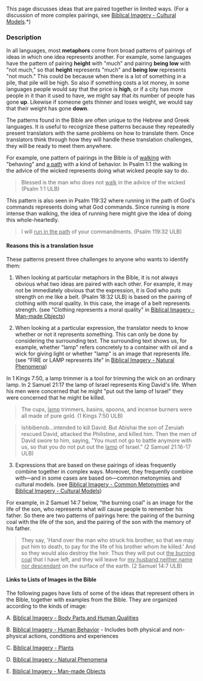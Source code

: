 

This page discusses ideas that are paired together in limited ways. (For a discussion of more complex pairings, see [Biblical Imagery - Cultural Models](translate-bita-part3).*)

### Description 

In all languages, most **metaphors** come from broad patterns of pairings of ideas in which one idea represents another. For example, some languages have the pattern of pairing __height__ with "much" and pairing __being low__ with  "not much," so that __height__ represents "much" and __being low__ represents "not much." This could be because when there is a lot of something in a pile, that pile will be high. So also if something costs a lot money, in some languages people would say that the price is __high__, or if a city has more people in it than it used to have, we might say that its number of people has gone __up__. Likewise if someone gets thinner and loses weight, we would say that their weight has gone __down__. 

The patterns found in the Bible are often unique to the Hebrew and Greek languages. It is useful to recognize these patterns because they repeatedly present translators with the same problems on how to translate them. Once translators think through how they will handle these translation challenges, they will be ready to meet them anywhere.

For example, one pattern of pairings in the Bible is of <u>walking</u> with "behaving" and <u>a path</u> with a kind of behavior. In Psalm 1:1 the walking in the advice of the wicked represents doing what wicked people say to do.

>Blessed is the man who does not <u>walk</u> in the advice of the wicked (Psalm 1:1 ULB)


This pattern is also seen in Psalm 119:32 where running in the path of God's commands represents doing what God commands. Since running is more intense than walking, the idea of running here might give the idea of doing this whole-heartedly.

> I will <u>run in the path</u> of your commandments. (Psalm 119:32 ULB)


#### Reasons this is a translation Issue 

These patterns present three challenges to anyone who wants to identify them:

1) When looking at particular metaphors in the Bible, it is not always obvious what two ideas are paired with each other. For example, it may not be immediately obvious that the expression, it is God who puts strength on me like a belt. (Psalm 18:32 ULB) is based on the pairing of clothing with moral quality. In this case, the image of a belt represents strength. (see "Clothing represents a moral quality" in [Biblical Imagery - Man-made Objects](translate-bita-manmade))

2) When looking at a particular expression, the translator needs to know whether or not it represents something. This can only be done by considering the surrounding text. The surrounding text shows us, for example, whether "lamp" refers concretely to a container with oil and a wick for giving light or whether "lamp" is an image  that represents life. (see "FIRE or LAMP represents life" in [Biblical Imagery - Natural Phenomena](translate-bita-phenom)) 

In 1 Kings 7:50, a lamp trimmer is a tool for trimming the wick on an ordinary lamp. In 2 Samuel 21:17 the lamp of Israel represents King David's life. When his men were concerned that he might "put out the lamp of Israel" they were concerned that he might be killed.

<blockquote>The cups, <u>lamp</u> trimmers, basins, spoons, and incense burners were all made of pure gold.  (1 Kings 7:50 ULB)</blockquote>


>Ishbibenob...intended to kill David. But Abishai the son of Zeruiah rescued David, attacked the Philistine, and killed him. Then the men of David swore to him, saying, "You must not go to battle anymore with us, so that you do not put out the <u>lamp</u> of Israel." (2 Samuel 21:16-17 ULB)


3) Expressions that are based on these pairings of ideas frequently combine together in complex ways. Moreover, they frequently combine with—and in some cases are based on—common metonymies and cultural models.  (see [Biblical Imagery - Common Metonymies](translate-bita-part2) and [Biblical Imagery - Cultural Models](translate-bita-part3)) 

For example, in 2 Samuel 14:7 below, "the burning coal" is an image for the life of the son, who represents what will cause people to remember his father. So there are two patterns of pairings here: the pairing of the burning coal with the life of the son, and the pairing of the son with the memory of his father.

>They say, 'Hand over the man who struck his brother, so that we may put him to death, to pay for the life of his brother whom he killed.' And so they would also destroy the heir. Thus they will put out <u>the burning coal</u> that I have left, and they will leave for <u>my husband neither name nor descendant</u> on the surface of the earth. (2 Samuel 14:7 ULB)


#### Links to Lists of Images in the Bible 

The following pages have lists of some of the ideas that represent others in the Bible, together with examples from the Bible. They are organized according to the kinds of image:

A. [Biblical Imagery - Body Parts and Human Qualities](translate-bita-humanqualities)

B. [Biblical Imagery - Human Behavior](translate-bita-humanbehavior) - Includes both physical and non-physical actions, conditions and experiences

C. [Biblical Imagery - Plants](translate-bita-plants)

D. [Biblical Imagery - Natural Phenomena](translate-bita-phenom)

E. [Biblical Imagery - Man-made Objects](translate-bita-manmade)